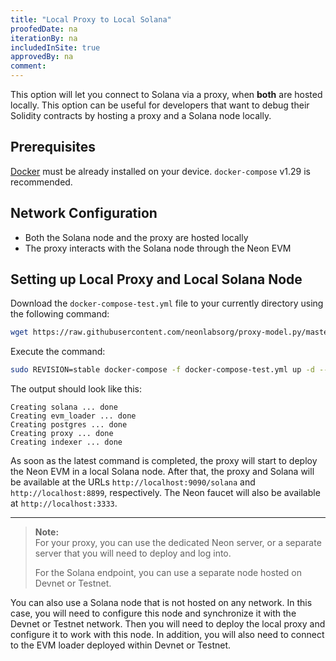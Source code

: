 ```yaml
---
title: "Local Proxy to Local Solana"
proofedDate: na
iterationBy: na
includedInSite: true
approvedBy: na
comment: 
---
```


This option will let you connect to Solana via a proxy, when **both** are hosted locally. This option can be useful for developers that want to debug their Solidity contracts by hosting a proxy and a Solana node locally.

## Prerequisites
[Docker](https://docs.docker.com/get-docker/) must be already installed on your device. `docker-compose` v1.29 is recommended.

## Network Configuration
  * Both the Solana node and the proxy are hosted locally
  * The proxy interacts with the Solana node through the Neon EVM

## Setting up Local Proxy and Local Solana Node

Download the `docker-compose-test.yml` file to your currently directory using the following command:
```bash
wget https://raw.githubusercontent.com/neonlabsorg/proxy-model.py/master/proxy/docker-compose-test.yml
```

Execute the command:
```bash
sudo REVISION=stable docker-compose -f docker-compose-test.yml up -d --quiet-pull
```

The output should look like this:
```console
Creating solana ... done
Creating evm_loader ... done
Creating postgres ... done
Creating proxy ... done
Creating indexer ... done
```
As soon as the latest command is completed, the proxy will start to deploy the Neon EVM in a local Solana node. After that, the proxy and Solana will be available at the URLs `http://localhost:9090/solana` and `http://localhost:8899`, respectively. The Neon faucet will also be available at `http://localhost:3333`.

---  

> **Note:**  
> For your proxy, you can use the dedicated Neon server, or a separate server that you will need to deploy and log into.
>
> For the Solana endpoint, you can use a separate node hosted on Devnet or Testnet.  
>
You can also use a Solana node that is not hosted on any network. In this case, you will need to configure this node and synchronize it with the Devnet or Testnet network. Then you will need to deploy the local proxy and configure it to work with this node. In addition, you will also need to connect to the EVM loader deployed within Devnet or Testnet.
